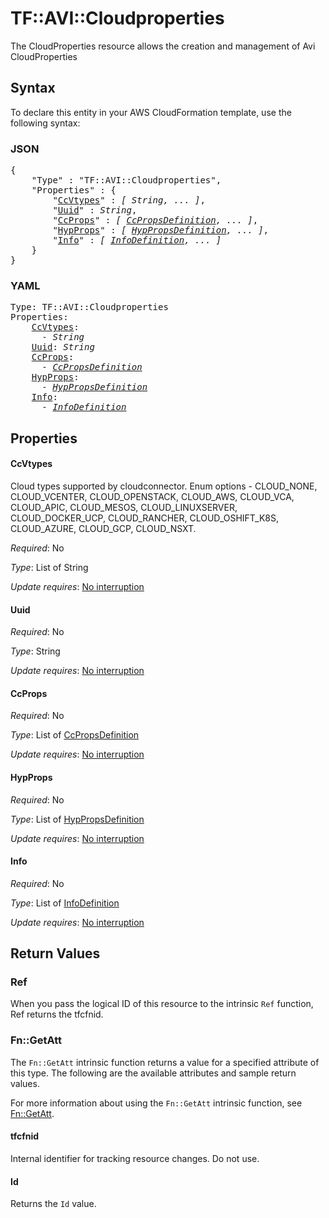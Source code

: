 # TF::AVI::Cloudproperties

The CloudProperties resource allows the creation and management of Avi CloudProperties

## Syntax

To declare this entity in your AWS CloudFormation template, use the following syntax:

### JSON

<pre>
{
    "Type" : "TF::AVI::Cloudproperties",
    "Properties" : {
        "<a href="#ccvtypes" title="CcVtypes">CcVtypes</a>" : <i>[ String, ... ]</i>,
        "<a href="#uuid" title="Uuid">Uuid</a>" : <i>String</i>,
        "<a href="#ccprops" title="CcProps">CcProps</a>" : <i>[ <a href="ccpropsdefinition.md">CcPropsDefinition</a>, ... ]</i>,
        "<a href="#hypprops" title="HypProps">HypProps</a>" : <i>[ <a href="hyppropsdefinition.md">HypPropsDefinition</a>, ... ]</i>,
        "<a href="#info" title="Info">Info</a>" : <i>[ <a href="infodefinition.md">InfoDefinition</a>, ... ]</i>
    }
}
</pre>

### YAML

<pre>
Type: TF::AVI::Cloudproperties
Properties:
    <a href="#ccvtypes" title="CcVtypes">CcVtypes</a>: <i>
      - String</i>
    <a href="#uuid" title="Uuid">Uuid</a>: <i>String</i>
    <a href="#ccprops" title="CcProps">CcProps</a>: <i>
      - <a href="ccpropsdefinition.md">CcPropsDefinition</a></i>
    <a href="#hypprops" title="HypProps">HypProps</a>: <i>
      - <a href="hyppropsdefinition.md">HypPropsDefinition</a></i>
    <a href="#info" title="Info">Info</a>: <i>
      - <a href="infodefinition.md">InfoDefinition</a></i>
</pre>

## Properties

#### CcVtypes

Cloud types supported by cloudconnector. Enum options - CLOUD_NONE, CLOUD_VCENTER, CLOUD_OPENSTACK, CLOUD_AWS, CLOUD_VCA, CLOUD_APIC, CLOUD_MESOS, CLOUD_LINUXSERVER, CLOUD_DOCKER_UCP, CLOUD_RANCHER, CLOUD_OSHIFT_K8S, CLOUD_AZURE, CLOUD_GCP, CLOUD_NSXT.

_Required_: No

_Type_: List of String

_Update requires_: [No interruption](https://docs.aws.amazon.com/AWSCloudFormation/latest/UserGuide/using-cfn-updating-stacks-update-behaviors.html#update-no-interrupt)

#### Uuid

_Required_: No

_Type_: String

_Update requires_: [No interruption](https://docs.aws.amazon.com/AWSCloudFormation/latest/UserGuide/using-cfn-updating-stacks-update-behaviors.html#update-no-interrupt)

#### CcProps

_Required_: No

_Type_: List of <a href="ccpropsdefinition.md">CcPropsDefinition</a>

_Update requires_: [No interruption](https://docs.aws.amazon.com/AWSCloudFormation/latest/UserGuide/using-cfn-updating-stacks-update-behaviors.html#update-no-interrupt)

#### HypProps

_Required_: No

_Type_: List of <a href="hyppropsdefinition.md">HypPropsDefinition</a>

_Update requires_: [No interruption](https://docs.aws.amazon.com/AWSCloudFormation/latest/UserGuide/using-cfn-updating-stacks-update-behaviors.html#update-no-interrupt)

#### Info

_Required_: No

_Type_: List of <a href="infodefinition.md">InfoDefinition</a>

_Update requires_: [No interruption](https://docs.aws.amazon.com/AWSCloudFormation/latest/UserGuide/using-cfn-updating-stacks-update-behaviors.html#update-no-interrupt)

## Return Values

### Ref

When you pass the logical ID of this resource to the intrinsic `Ref` function, Ref returns the tfcfnid.

### Fn::GetAtt

The `Fn::GetAtt` intrinsic function returns a value for a specified attribute of this type. The following are the available attributes and sample return values.

For more information about using the `Fn::GetAtt` intrinsic function, see [Fn::GetAtt](https://docs.aws.amazon.com/AWSCloudFormation/latest/UserGuide/intrinsic-function-reference-getatt.html).

#### tfcfnid

Internal identifier for tracking resource changes. Do not use.

#### Id

Returns the <code>Id</code> value.

